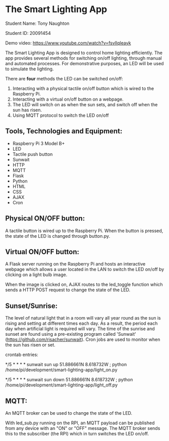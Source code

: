 <h1>The Smart Lighting App</h1>

Student Name: Tony Naughton

Student ID: 20091454

Demo video: https://www.youtube.com/watch?v=fsvllqIeayk

The Smart Lighting App is designed to control home lighting efficiently. The app provides several methods for switching on/off lighting, through manual and automated processes. For demonstrative purposes, an LED will be used to simulate the lighting.

There are <b>four</b> methods the LED can be switched on/off:
1. Interacting with a physical tactile on/off button which is wired to the Raspberry Pi.
2. Interacting with a virtual on/off button on a webpage.
3. The LED will switch on as when the sun sets, and switch off when the sun has risen.
4. Using MQTT protocol to switch the LED on/off

<h2>Tools, Technologies and Equipment:</h2>

- Raspberry Pi 3 Model B+
- LED
- Tactile push button
- Sunwait
- HTTP
- MQTT
- Flask
- Python
- HTML
- CSS
- AJAX
- Cron

<h2>Physical ON/OFF button:</h2>

A tactile button is wired up to the Raspberry Pi. When the button is pressed, the state of the LED is changed through button.py.

<h2>Virtual ON/OFF button:</h2>

A Flask server running on the Raspberry Pi and hosts an interactive webpage which allows a user located in the LAN to switch the LED on/off by clicking on a light bulb image.

When the image is clicked on, AJAX routes to the led_toggle function which sends a HTTP POST request to change the state of the LED.

<h2>Sunset/Sunrise:</h2>

The level of natural light that in a room will vary all year round as the sun is rising and setting at different times each day.
As a result, the period each day when artificial light is required will vary.
The time of the sunrise and sunset are found using a pre-existing program called 'Sunwait' (https://github.com/risacher/sunwait).
Cron jobs are used to monitor when the sun has risen or set.

crontab entries:

*/5 * * * * sunwait sun up 51.886661N 8.618732W ; python /home/pi/development/smart-lighting-app/light_on.py

*/5 * * * * sunwait sun down 51.886661N 8.618732W ; python /home/pi/development/smart-lighting-app/light_off.py

<h2>MQTT:</h2>

An MQTT broker can be used to change the state of the LED.

With led_sub.py running on the RPI, an MQTT payload can be published from any device with an "ON" or "OFF" message. The MQTT broker sends this to the subscriber (the RPI) which in turn switches the LED on/off.
